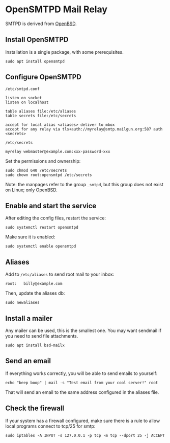 # OpenSMTPD Mail Relay

SMTPD is derived from [OpenBSD](/bsd/openbsd/#local-opensmtpd-relay). 

## Install OpenSMTPD

Installation is a single package, with some prerequisites. 

    sudo apt install opensmtpd

## Configure OpenSMTPD 

`/etc/smtpd.conf`

```
listen on socket
listen on localhost

table aliases file:/etc/aliases
table secrets file:/etc/secrets

accept for local alias <aliases> deliver to mbox
accept for any relay via tls+auth://myrelay@smtp.mailgun.org:587 auth <secrets>
```

`/etc/secrets`

```
myrelay webmaster@example.com:xxx-password-xxx
```

Set the permissions and ownership: 

    sudo chmod 640 /etc/secrets
    sudo chown root:opensmtpd /etc/secrets

Note: the manpages refer to the group `_smtpd`, but this group does not exist on Linux; only OpenBSD. 

## Enable and start the service

After editing the config files, restart the service: 

    sudo systemctl restart opensmtpd

Make sure it is enabled: 

    sudo systemctl enable opensmtpd

## Aliases

Add to `/etc/aliases` to send root mail to your inbox: 

    root:   billy@example.com

Then, update the aliases db: 

    sudo newaliases

## Install a mailer

Any mailer can be used, this is the smallest one. You may want sendmail if you need to send file attachments. 

    sudo apt install bsd-mailx

## Send an email

If everything works correctly, you will be able to send emails to yourself: 

    echo "beep boop" | mail -s "Test email from your cool server!" root

That will send an email to the same address configured in the aliases file. 

## Check the firewall

If your system has a firewall configured, make sure there is a rule to allow local programs connect to tcp/25 for smtp: 

    sudo iptables -A INPUT -s 127.0.0.1 -p tcp -m tcp --dport 25 -j ACCEPT
